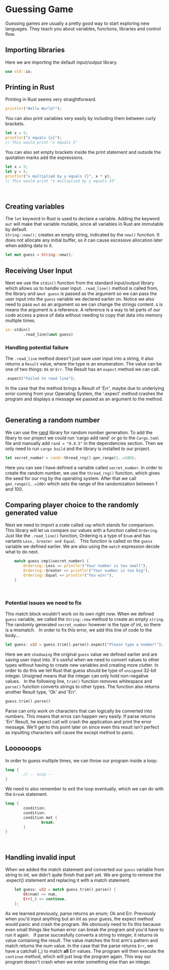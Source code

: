 # Guessing Game
Guessing games are usually a pretty good way to start exploring new languages. They teach you about variables, functions, libraries and control flow.

## Importing libraries
Here we are importing the default input/output library.
``` Rust
use std::io;
```

## Printing in Rust
Printing in Rust seems very straightforward.
``` Rust
println!("Hello World!");
```
You can also print variables very easily by including them between curly brackets.
``` Rust
let x = 5;
println!("x equals {x}"); 
// This would print "x equals 5"
``` 
You can also set empty brackets inside the print statement and outside the quotation marks
add the expressions.
``` Rust
let x = 5;
let y = 5;
println!("x multiplied by y equals {}", x * y);
// This would print "x multiplied by y equals 25"
```
&nbsp;
## Creating variables
The `let` keyword in Rust is used to declare a variable. Adding the keyword `mut` will make that variable mutable, since all variables in Rust are immutable by default. <br>
`String::new();` creates an empty string, indicated by the `new()` function. It does not allocate any initial buffer, so it can cause excessive allocation later when adding data to it.
``` Rust
let mut guess = String::new();
```

## Receiving User Input 
Next we use the `stdin()` function from the standard input/output library which allows us to handle user input. `.read_line()` method is called from, the library and `&mut guess` is passed as the argument so we can pass the user input into the `guess` variable we declared earlier on. Notice we also need to pass `mut` as an argument so we can change the strings content.
`&` is means the argument is a reference. A reference is a way to let parts of our code access a piece of data without needing to copy that data into memory multiple times.
``` Rust
io::stdin()
        .read_line(&mut guess)
```

### Handling potential failure
The `.read_line` method doesn't just save user input into a string, it also returns a `Result` value, where the type is an enumeration. The value can be one of two things: `Ok` or `Err`. The Result has an `expect` method we can call.
``` Rust
.expect("Failed to read line");
```
In the case that the method brings a Result of 'Err', maybe due to underlying error coming from your Operating System, the '.expect' method crashes the program and displays a message we passed as an argument to the method.
&nbsp;
## Generating a random number
We can use the [rand](https://crates.io/crates/rand) library for random number generation.
To add the libary to our project we could run 'cargo add rand' or go to the `Cargo.toml` file and manually add `rand = "0.8.5"` in the dependencies section. Then we only need to run `cargo build` and the library is installed to our project.
&nbsp;
``` Rust
let secret_number = rand::thread_rng().gen_range(1..=100);
```
Here you can see I have defined a variable called `secret_number`. In order to create the random number, we use the `thread_rng()` function, which gives the seed for our rng by the operating system. After that we call `gen_range(1..=100)` which sets the range of the randomization between 1 and 100.
&nbsp;
## Comparing player choice to the randomly generated value
Next we need to import a crate called `cmp` which stands for comparison. This library will let us compare our values with a function called `Ordering`. Just like the `.read_line()` function, Ordering is a type of `Enum` and has variants `Less, Greater and Equal`.
&nbsp;
This function is called on the `guess` variable we defined earlier. We are also using the `match` expression decide what to do next.
``` Rust
    match guess.cmp(&secret_number) {
        Ordering::Less => println!("Your number is too small"),
        Ordering::Greater => println!("Your number is too big"),
        Ordering::Equal => println!("You win!"),
    }
```
&nbsp;
### Potential issues we need to fix
This match block wouldn't work on its own right now. When we defined `guess` variable, we called the `String::new` method to create an empty `string`. The randomly generated `secret_number` however is the type of int, so there is a mismatch.
&nbsp;
In order to fix this error, we add this line of code to the body...
``` Rust
let guess: u32 = guess.trim().parse().expect("Please type a number!");
```
Here we are `shadowing` the original `guess` value we defined earlier and are saving user input into. It's useful when we need to convert values to other types without having to create new variables and creating more clutter. In order to do this we tell Rust that guess should be type of `unsigned` 32-bit integer. Unsigned means that the integer can only hold non-negative values. 
&nbsp;
In the following line, `trim()` function removes whitespace and `parse()` function converts strings to other types. The function also returns another Result type, 'Ok' and 'Err'. 
``` Rust
guess.trim().parse()
```
Parse can only work on characters that can logically be converted into numbers. This means that erros can happen very easily. If parse returns 'Err' Result, he expect call will crash the application and print the error message. We'll get to this point later on since even this result isn't perfect as inputting characters will cause the except method to panic.
&nbsp;
## Loooooops
In order to guess multiple times, we can throw our program inside a loop:
``` Rust 
loop {
        // -- snip --
}
```
We need to also remember to exit the loop eventually, which we can do with the `break` statement.
``` Rust
loop {
        condition;
        condition;
        condition met {
                break;
        }
}
```
&nbsp;
## Handling invalid input
When we added the match statement and converted our `guess` variable from string to int, we didn't quite finish that part yet. We are going to remove the .expect() statement and replacing it with a match statement.
``` Rust
    let guess: u32 = match guess.trim().parse() {
        Ok(num) => num,
        Err(_) => continue,
    };
```
As we learned previously, parse returns an enum; Ok and Err. Previously when you'd input anything but an int as your guess, the expect method would panic and crash the program. We obviously need to fix this because even small things like human error can break the program and you'd have to run it again.
&nbsp;
If parse succesfully converts a string to integer, it returns `Ok` value containing the result. The value matches the first arm's pattern and match returns the num value. In the case that the parse returns `Err`, we have a catchall (_) to match **all** Err values. The program will then execute the `continue` method, which will just loop the program again. This way our program doesn't crash when we enter something else than an integer.
